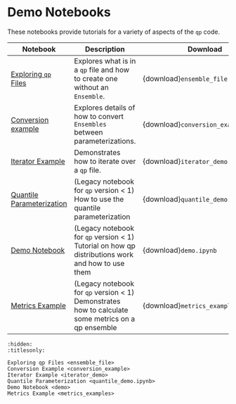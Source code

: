 # Demo Notebooks

These notebooks provide tutorials for a variety of aspects of the `qp` code.

| Notebook                                              | Description                                                                                        | Download                             |
| ----------------------------------------------------- | -------------------------------------------------------------------------------------------------- | ------------------------------------ |
| [Exploring `qp` Files](project:ensemble_file.md)      | Explores what is in a `qp` file and how to create one without an `Ensemble`.                       | {download}`ensemble_file.ipynb`      |
| [Conversion example](project:conversion_example.md)   | Explores details of how to convert `Ensembles` between parameterizations.                          | {download}`conversion_example.ipynb` |
| [Iterator Example](project:iterator_demo.md)          | Demonstrates how to iterate over a `qp` file.                                                      | {download}`iterator_demo.ipynb`      |
| [Quantile Parameterization](project:quantile_demo.md) | (Legacy notebook for `qp` version < 1) How to use the quantile parameterization                    | {download}`quantile_demo.ipynb`      |
| [Demo Notebook](project:demo.md)                      | (Legacy notebook for `qp` version < 1) Tutorial on how qp distributions work and how to use them   | {download}`demo.ipynb`               |
| [Metrics Example](project:metrics_examples.md)        | (Legacy notebook for `qp` version < 1) Demonstrates how to calculate some metrics on a qp ensemble | {download}`metrics_examples.ipynb`   |

```{toctree}
:hidden:
:titlesonly:

Exploring qp Files <ensemble_file>
Conversion Example <conversion_example>
Iterator Example <iterator_demo>
Quantile Parameterization <quantile_demo.ipynb>
Demo Notebook <demo>
Metrics Example <metrics_examples>
```
